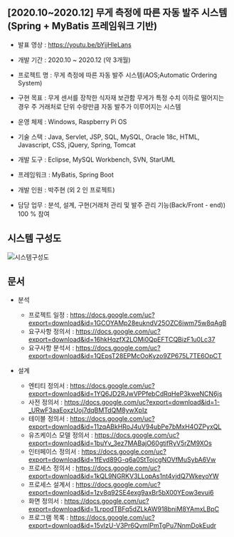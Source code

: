 ## [2020.10~2020.12] 무게 측정에 따른 자동 발주 시스템 (Spring + MyBatis 프레임워크 기반)

* 발표 영상 : https://youtu.be/bYjjHleLans

* 개발 기간 : 2020.10 ~ 2020.12 (약 3개월)

* 프로젝트 명 : 무게 측정에 따른 자동 발주 시스템(AOS;Automatic Ordering System)

* 구현 목표	: 무게 센서를 장착한 식자재 보관함 무게가 특정 수치 이하로 떨어지는 경우 주 거래처로 단위 수량만큼 자동 발주가 이루어지는 시스템
  
* 운영 체제 : Windows, Raspberry Pi OS

* 기술 스택	: Java, Servlet, JSP, SQL, MySQL, Oracle 18c, HTML, Javascript, CSS, jQuery, Spring, Tomcat

* 개발 도구	: Eclipse, MySQL Workbench, SVN, StarUML

* 프레임워크 : MyBatis, Spring Boot

* 개발 인원	: 박주현 (외 2 인 프로젝트)

* 담당 업무	: 분석, 설계, 구현(거래처 관리 및 발주 관리 기능(Back/Front - end)) 100 % 참여


## 시스템 구성도
![시스템구성도](https://user-images.githubusercontent.com/63222190/158172438-2ea66b4b-083b-485f-9ddd-b725936985ff.jpg)

## 문서

  * 분석
    * 프로젝트 일정 : https://docs.google.com/uc?export=download&id=1GCOYAMp28eukndV25OZC6iwm75w8qAgB
    * 요구사항 정의서 : https://docs.google.com/uc?export=download&id=16hkHqzfX2LOMi0QpEFTCQBizF1u0Lc37
    * 요구사항 분석서 : https://docs.google.com/uc?export=download&id=1QEpsT28EPMcOoKyzo9ZP675L7TE6OpCT

  * 설계
    * 엔티티 정의서 : https://docs.google.com/uc?export=download&id=1YQ6JD2RJwVPPfebCdRqHeP3kweNCN6js
    * 사전 정의서 : https://docs.google.com/uc?export=download&id=1-_URwF3aaEoxzUoj7dqBMTdQM8ywXpIz
    * 테이블 정의서 : https://docs.google.com/uc?export=download&id=11zqABkHRoJ4uV94ubPe7bMxH4OZPyxQL
    * 유즈케이스 모델 정의서 : https://docs.google.com/uc?export=download&id=1buYv_3ez7MABajO60gtifRyV5rZM9XOs
    * 인터페이스 정의서 : https://docs.google.com/uc?export=download&id=1fEvd89G-q6a0StTojcgNOVfMuSybA6Vw
    * 프로세스 정의서 : https://docs.google.com/uc?export=download&id=1kQL9NGRKV3LLopAs1nt4vjdQ7WkeyoYW
    * 프로세스 설계서 : https://docs.google.com/uc?export=download&id=1zv8q92SE4exg9axBr5bX00YEow3evui6
    * 화면 정의서 : https://docs.google.com/uc?export=download&id=1LrpodTBFq5dZLkAW918bniM8YAmxLBpC
    * 프로그램 목록 : https://docs.google.com/uc?export=download&id=15vIzU-V3Pr6QvmIPmTgPu7NnmDokEudr

